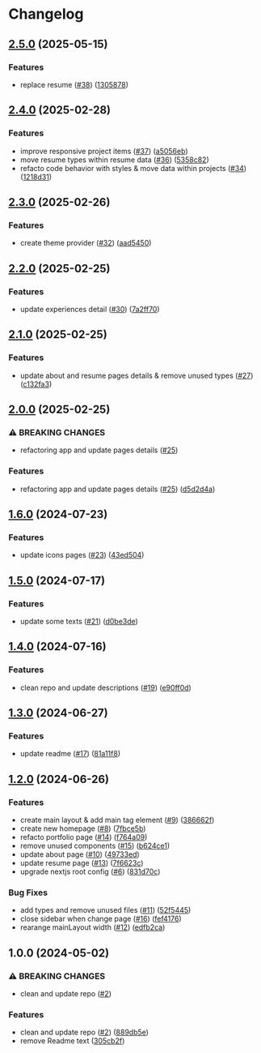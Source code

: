# Changelog

## [2.5.0](https://github.com/Gmayer111/resume/compare/v2.4.0...v2.5.0) (2025-05-15)


### Features

* replace resume ([#38](https://github.com/Gmayer111/resume/issues/38)) ([1305878](https://github.com/Gmayer111/resume/commit/1305878291c97747b65a0ec36c15ef0fdaad9d99))

## [2.4.0](https://github.com/Gmayer111/resume/compare/v2.3.0...v2.4.0) (2025-02-28)


### Features

* improve responsive project items ([#37](https://github.com/Gmayer111/resume/issues/37)) ([a5056eb](https://github.com/Gmayer111/resume/commit/a5056ebbca86a943074e874e4c45444aea659bec))
* move resume types within resume data ([#36](https://github.com/Gmayer111/resume/issues/36)) ([5358c82](https://github.com/Gmayer111/resume/commit/5358c8273a4adc758ea7b070b8e895f6b7baa6de))
* refacto code behavior with styles & move data within projects ([#34](https://github.com/Gmayer111/resume/issues/34)) ([1218d31](https://github.com/Gmayer111/resume/commit/1218d31f9f5c07c33de3c9bbdf959a876d1ca0a5))

## [2.3.0](https://github.com/Gmayer111/resume/compare/v2.2.0...v2.3.0) (2025-02-26)


### Features

* create theme provider ([#32](https://github.com/Gmayer111/resume/issues/32)) ([aad5450](https://github.com/Gmayer111/resume/commit/aad54507d686ecf676e6446c110b29aba89aca6e))

## [2.2.0](https://github.com/Gmayer111/resume/compare/v2.1.0...v2.2.0) (2025-02-25)


### Features

* update experiences detail ([#30](https://github.com/Gmayer111/resume/issues/30)) ([7a2ff70](https://github.com/Gmayer111/resume/commit/7a2ff70eac73e0d530c2dbc0cf2a7855b00486c1))

## [2.1.0](https://github.com/Gmayer111/resume/compare/v2.0.0...v2.1.0) (2025-02-25)


### Features

* update about and resume pages details & remove unused types ([#27](https://github.com/Gmayer111/resume/issues/27)) ([c132fa3](https://github.com/Gmayer111/resume/commit/c132fa3a24edf294142be75efa505e469b6a9a81))

## [2.0.0](https://github.com/Gmayer111/resume/compare/v1.6.0...v2.0.0) (2025-02-25)


### ⚠ BREAKING CHANGES

* refactoring app and update pages details ([#25](https://github.com/Gmayer111/resume/issues/25))

### Features

* refactoring app and update pages details ([#25](https://github.com/Gmayer111/resume/issues/25)) ([d5d2d4a](https://github.com/Gmayer111/resume/commit/d5d2d4a4406a5ca8385e5a5cc03ebbc17e748cce))

## [1.6.0](https://github.com/Gmayer111/resume/compare/v1.5.0...v1.6.0) (2024-07-23)


### Features

* update icons pages ([#23](https://github.com/Gmayer111/resume/issues/23)) ([43ed504](https://github.com/Gmayer111/resume/commit/43ed504f05b6e1f156925afd59af25df308f413a))

## [1.5.0](https://github.com/Gmayer111/resume/compare/v1.4.0...v1.5.0) (2024-07-17)


### Features

* update some texts ([#21](https://github.com/Gmayer111/resume/issues/21)) ([d0be3de](https://github.com/Gmayer111/resume/commit/d0be3deff138716562f29c297b9348f7547d99f2))

## [1.4.0](https://github.com/Gmayer111/resume/compare/v1.3.0...v1.4.0) (2024-07-16)


### Features

* clean repo and update descriptions ([#19](https://github.com/Gmayer111/resume/issues/19)) ([e90ff0d](https://github.com/Gmayer111/resume/commit/e90ff0d441bc3fbe3b3e276623728b3d922d8ced))

## [1.3.0](https://github.com/Gmayer111/resume/compare/v1.2.0...v1.3.0) (2024-06-27)


### Features

* update readme ([#17](https://github.com/Gmayer111/resume/issues/17)) ([81a11f8](https://github.com/Gmayer111/resume/commit/81a11f8e329b7108ca3ca365a7e2854824f52a3e))

## [1.2.0](https://github.com/Gmayer111/resume/compare/v1.1.0...v1.2.0) (2024-06-26)


### Features

* create main layout & add main tag element ([#9](https://github.com/Gmayer111/resume/issues/9)) ([386662f](https://github.com/Gmayer111/resume/commit/386662fa86e551691e700092c700b35744ee659e))
* create new homepage ([#8](https://github.com/Gmayer111/resume/issues/8)) ([7fbce5b](https://github.com/Gmayer111/resume/commit/7fbce5b94a3c771faf1ce7a231abb19d7550d909))
* refacto portfolio page ([#14](https://github.com/Gmayer111/resume/issues/14)) ([f764a09](https://github.com/Gmayer111/resume/commit/f764a09fd69accd61aafae1c388091467043a4cb))
* remove unused components ([#15](https://github.com/Gmayer111/resume/issues/15)) ([b624ce1](https://github.com/Gmayer111/resume/commit/b624ce161003ccb0dd48d769cd53eafadb8f2b66))
* update about page ([#10](https://github.com/Gmayer111/resume/issues/10)) ([49733ed](https://github.com/Gmayer111/resume/commit/49733ed059e12455f967cdde40f8e1ce0215af4d))
* update resume page ([#13](https://github.com/Gmayer111/resume/issues/13)) ([7f6623c](https://github.com/Gmayer111/resume/commit/7f6623ca7d293de770c8a46dccde0e7a40360224))
* upgrade nextjs root config ([#6](https://github.com/Gmayer111/resume/issues/6)) ([831d70c](https://github.com/Gmayer111/resume/commit/831d70c4e3d73b2dcfd82d6c10834667f3a53c5e))


### Bug Fixes

* add types and remove unused files ([#11](https://github.com/Gmayer111/resume/issues/11)) ([52f5445](https://github.com/Gmayer111/resume/commit/52f5445c7f127633f8b2eb65c19c6f6eddeadde0))
* close sidebar when change page ([#16](https://github.com/Gmayer111/resume/issues/16)) ([fef4176](https://github.com/Gmayer111/resume/commit/fef4176f664f872ff950d5072e31dae89159f28c))
* rearange mainLayout width ([#12](https://github.com/Gmayer111/resume/issues/12)) ([edfb2ca](https://github.com/Gmayer111/resume/commit/edfb2ca06fee00b45dc5460ec715720170d02049))

## 1.0.0 (2024-05-02)


### ⚠ BREAKING CHANGES

* clean and update repo ([#2](https://github.com/Gmayer111/resume/issues/2))

### Features

* clean and update repo ([#2](https://github.com/Gmayer111/resume/issues/2)) ([889db5e](https://github.com/Gmayer111/resume/commit/889db5e66c4ee4ccb2b1a0520d3e3eb2230e4e3b))
* remove Readme text ([305cb2f](https://github.com/Gmayer111/resume/commit/305cb2fc7bbc1f3f54e0ceef36558a5fdecfe4bb))
